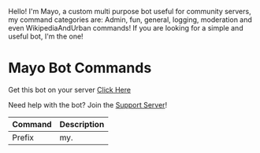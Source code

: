 Hello! I'm Mayo, a custom multi purpose bot useful for community servers, my command categories are: Admin, fun, general, logging, moderation and even WikipediaAndUrban commands!
If you are looking for a simple and useful bot, I'm the one!

# Mayo Bot Commands
 
Get this bot on your server [Click Here](https://discord.com/api/oauth2/authorize?client_id=836685400596152360&permissions=271920214&scope=bot)

Need help with the bot? Join the [Support Server](https://discord.gg/mztnkVAMUc)!

| Command | Description |
| ------ | ------ |
| Prefix | my. |
